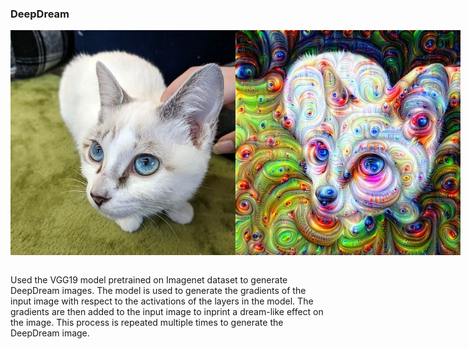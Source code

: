 ### DeepDream

<div style="display:flex">
    <img src="./inputs/cat.jpg" height=360/>
    <img src="./outputs/cat_out.jpg" height=360/>
</div>
<br/>

Used the VGG19 model pretrained on Imagenet dataset to generate DeepDream images. The model is used to generate the gradients of the input image with respect to the activations of the layers in the model. The gradients are then added to the input image to inprint a dream-like effect on the image. This process is repeated multiple times to generate the DeepDream image.